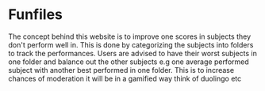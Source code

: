 # Funfiles
The concept behind this website is to improve one scores in subjects they don't perform well in.
This is done by categorizing the subjects into folders to track the performances.
Users are advised to have their worst subjects in one folder and balance out the other subjects e.g one average performed subject with another best performed in one folder.
This is to increase chances of moderation
it will be in a gamified way
think of duolingo etc

